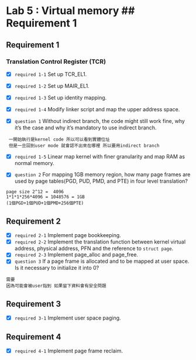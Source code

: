 # Lab 5 : Virtual memory ## Requirement 1 

## Requirement 1
### Translation Control Register (TCR)
 - [x] `required 1-1`  Set up TCR_EL1.
 - [x] `required 1-2`  Set up MAIR_EL1.
 - [x] `required 1-3`  Set up identity mapping.
 - [x] `required 1-4`  Modify linker script and map the upper address space.

 - [x] `question 1` Without indirect branch, the code might still work fine, why it’s the case and why it’s mandatory to use indirect branch.
```
 一開始執行是kernel code 所以可以看到實體位址
 但是一旦回到user mode 就會認不出來在哪裡 所以要用indirect branch
```
 - [x] `required 1-5` Linear map kernel with finer granularity and map RAM as normal memory.

 - [x] `question 2` For mapping 1GB memory region, how many page frames are used by page tables(PGD, PUD, PMD, and PTE) in four level translation?

```
page size 2^12 =  4096
1*1*1*256*4096 = 1048576 = 1GB
(1個PGD+1個PUD+1個PMD+256個PTE)
```

## Requirement 2
 - [x] `required 2-1` Implement page bookkeeping.
 - [x] `required 2-2` Implement the translation function between kernel virtual address, physical address, PFN and the reference to `struct page`.
 - [x] `required 2-3` Implement page_alloc and page_free.
 - [x] `question 3`   If a page frame is allocated and to be mapped at user space. Is it necessary to initialize it into 0?
```
需要
因為可能會被user指到 如果留下資料會有安全問題
```


## Requirement 3
 - [x] `required 3-1` Implement user space paging.

## Requirement 4

 - [x] `required 4-1` Implement page frame reclaim.
